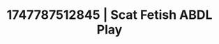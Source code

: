 ---
categories:
- Twerking tease
- Lustful narration
- Audio stimulation
- Roleplay fantasies
- Wet skin
image: /assets/images/1747787512845.jpg
layout: post
seo:
  description: Featured content with exclusive Scat Fetish, ABDL Play. HD images available.
  keywords: Scat Fetish, ABDL Play
  og_image: /assets/images/1747787512845.jpg
  schema_type: VisualArtwork
tags:
- ABDL Play
- Scat Fetish
- '#1747787512845'
title: 1747787512845 | Scat Fetish ABDL Play
---